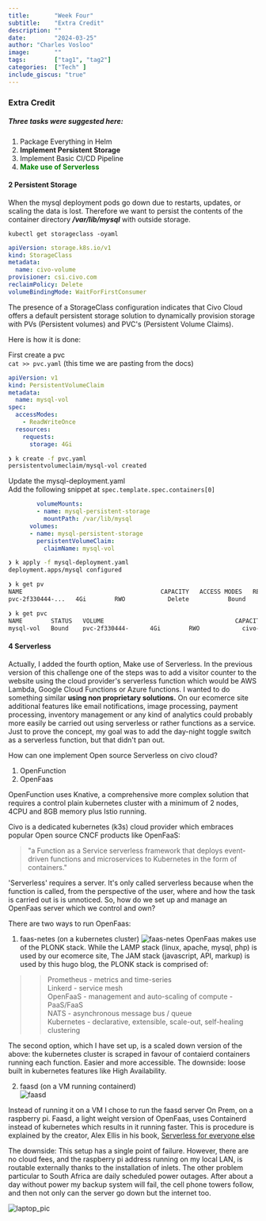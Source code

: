 ```yaml
---
title:       "Week Four"
subtitle:    "Extra Credit"
description: ""
date:        "2024-03-25"
author: "Charles Vosloo"
image:       ""
tags:        ["tag1", "tag2"]
categories:  ["Tech" ]
include_giscus: "true"
---
```

### Extra Credit
##### Three tasks were suggested here:        
     
     

1. Package Everything in Helm
2. **Implement Persistent Storage**
3. Implement Basic CI/CD Pipeline  
4. <span style="color:green;">**Make use of Serverless**</span> 

#### 2 Persistent Storage

When the mysql deployment pods go down due to restarts, updates, or scaling the data is lost.  Therefore we want to persist the contents of the container directory  ***/var/lib/mysql*** with outside storage.    

```kubectl get storageclass -oyaml```

```yaml
apiVersion: storage.k8s.io/v1
kind: StorageClass
metadata:
  name: civo-volume
provisioner: csi.civo.com
reclaimPolicy: Delete
volumeBindingMode: WaitForFirstConsumer
```
The presence of a StorageClass configuration indicates that Civo Cloud offers a default persistent storage solution to dynamically provision storage with PVs (Persistent volumes) and PVC's (Persistent Volume Claims). 

Here is how it is done:

First create a pvc   
```cat >> pvc.yaml``` (this time we are pasting from the docs)

```yaml
apiVersion: v1
kind: PersistentVolumeClaim
metadata:
  name: mysql-vol
spec:
  accessModes:
    - ReadWriteOnce
  resources:
    requests:
      storage: 4Gi
```
```bash
❯ k create -f pvc.yaml  
persistentvolumeclaim/mysql-vol created
```

Update the mysql-deployment.yaml  
Add the following snippet at ```spec.template.spec.containers[0]``` 
```yaml
        volumeMounts:
        - name: mysql-persistent-storage
          mountPath: /var/lib/mysql
      volumes:
      - name: mysql-persistent-storage
        persistentVolumeClaim:
          claimName: mysql-vol
```
```bash
❯ k apply -f mysql-deployment.yaml   
deployment.apps/mysql configured  
```

```bash
❯ k get pv   
NAME                                       CAPACITY   ACCESS MODES   RECLAIM POLICY   STATUS   CLAIM            STORAGECLASS    
pvc-2f330444-...   4Gi        RWO            Delete           Bound    ecom/mysql-vol   civo-volume      43s
```
```bash
❯ k get pvc  
NAME        STATUS   VOLUME                                     CAPACITY   ACCESS MODES   STORAGECLASS   AGE  
mysql-vol   Bound    pvc-2f330444-      4Gi        RWO            civo-volume    43m
``` 

#### 4 Serverless

Actually, I added the fourth option, Make use of Serverless. In the previous version of this challenge one of the steps was to add a visitor counter to the website using the cloud provider's serverless function which would be AWS Lambda, Google Cloud Functions or Azure functions. I wanted to do something similar **using non proprietary solutions.** On our ecomerce site additional features like email notifications, image processing, payment processing, inventory management or any kind of analytics could probably more easily be carried out using serverless or rather functions as a service. Just to prove the concept, my goal was to add the day-night toggle switch as a serverless function, but that didn't pan out.


How can one implement Open source Serverless on civo cloud?
1. OpenFunction
2. OpenFaas

OpenFunction uses Knative, a comprehensive more complex solution that requires a control plain  kubernetes cluster with a minimum of 2 nodes, 4CPU and 8GB memory plus Istio running. 

Civo is a dedicated kubernetes (k3s) cloud provider which embraces popular Open source CNCF products like OpenFaaS:  

> "a Function as a Service serverless framework that deploys event-driven functions and microservices to Kubernetes in the form of containers." 

  'Serverless' requires a server. It's only called serverless because when the function is called, from the perspective of the user, where and how the task is carried out is is unnoticed. So, how do we set up and manage an OpenFaas server which we control and own?

There are two ways to run OpenFaas:
1. faas-netes (on a kubernetes cluster)
![faas-netes](https://journeyman33.github.io/k8s-resume-blog/img/of-workflow.png)
OpenFaas makes use of the PLONK stack. While the LAMP stack (linux, apache, mysql, php) is used by our ecomerce site, The JAM stack (javascript, API, markup) is used by this hugo blog, the PLONK stack is comprised of:  
>>Prometheus - metrics and time-series  
>>Linkerd - service mesh   
>>OpenFaaS - management and auto-scaling of compute - PaaS/FaaS   
>>NATS - asynchronous message bus / queue   
>>Kubernetes - declarative, extensible, scale-out, self-healing clustering    

The second option, which I have set up, is a scaled down version of the above: the kubernetes cluster is scraped in favour of contaierd containers running each function. Easier and more accessible. The downside: loose built in kubernetes features like High Availability.

2. faasd (on a VM running containerd)  
![faasd](https://journeyman33.github.io/k8s-resume-blog/faasd-wf.png)

Instead of running it on a VM I chose to run the faasd server On Prem, on a raspberry pi. Faasd, a light weight version of OpenFaas, uses Containerd instead of kubernetes which results in it running faster.  This is procedure is explained by the creator, Alex Ellis in his book, [Serverless for everyone else](https://openfaas.gumroad.com/l/serverless-for-everyone-else)

  
The downside: This setup has a single point of failure. However, there are no cloud fees, and the raspberry pi address running on my local LAN, is routable externally thanks to the installation of inlets. The other problem particular to South Africa are daily scheduled power outages. After about a day without power my backup system will fail, the cell phone towers follow, and then not only can the server go down but the internet too.

<!-- ![laptop_pic]({{.Params.baseurl }}/img/half_page2.png) -->
<!-- ![laptop_pic]({{ .Params.baseurl }}/img/half_page2.png) -->
![laptop_pic](https://journeyman33.github.io/k8s-resume-blog/img/half_page2.png)
      

<!-- the raspberry pi address running on my local >LAN, is routable externally thanks to the installation of inlets:  -->
<!-- ![inlets](/img/inlets-concept.png) -->







